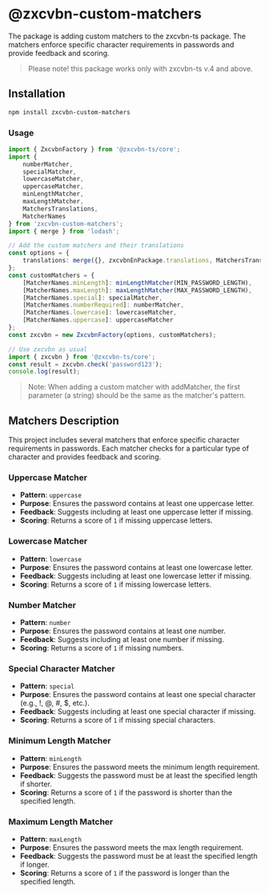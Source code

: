 # @zxcvbn-custom-matchers

The package is adding custom matchers to the zxcvbn-ts package. The matchers enforce specific character requirements in passwords and provide feedback and scoring.
> Please note! this package works only with zxcvbn-ts v.4 and above.


## Installation
```sh
npm install zxcvbn-custom-matchers
```

### Usage
```ts
import { ZxcvbnFactory } from '@zxcvbn-ts/core';
import {
    numberMatcher,
    specialMatcher,
    lowercaseMatcher,
    uppercaseMatcher,
    minLengthMatcher,
    maxLengthMatcher,
    MatchersTranslations,
    MatcherNames
} from 'zxcvbn-custom-matchers';
import { merge } from 'lodash';

// Add the custom matchers and their translations
const options = {
    translations: merge({}, zxcvbnEnPackage.translations, MatchersTranslations)
};
const customMatchers = {
    [MatcherNames.minLength]: minLengthMatcher(MIN_PASSWORD_LENGTH),
    [MatcherNames.maxLength]: maxLengthMatcher(MAX_PASSWORD_LENGTH),
    [MatcherNames.special]: specialMatcher,
    [MatcherNames.numberRequired]: numberMatcher,
    [MatcherNames.lowercase]: lowercaseMatcher,
    [MatcherNames.uppercase]: uppercaseMatcher
};
const zxcvbn = new ZxcvbnFactory(options, customMatchers);

// Use zxcvbn as usual
import { zxcvbn } from '@zxcvbn-ts/core';
const result = zxcvbn.check('password123');
console.log(result);
```

>Note: When adding a custom matcher with addMatcher, the first parameter (a string) should be the same as the matcher's pattern.

## Matchers Description

This project includes several matchers that enforce specific character requirements in passwords. Each matcher checks for a particular type of character and provides feedback and scoring.

### Uppercase Matcher

- **Pattern**: `uppercase`
- **Purpose**: Ensures the password contains at least one uppercase letter.
- **Feedback**: Suggests including at least one uppercase letter if missing.
- **Scoring**: Returns a score of `1` if missing uppercase letters.

### Lowercase Matcher

- **Pattern**: `lowercase`
- **Purpose**: Ensures the password contains at least one lowercase letter.
- **Feedback**: Suggests including at least one lowercase letter if missing.
- **Scoring**: Returns a score of `1` if missing lowercase letters.

### Number Matcher

- **Pattern**: `number`
- **Purpose**: Ensures the password contains at least one number.
- **Feedback**: Suggests including at least one number if missing.
- **Scoring**: Returns a score of `1` if missing numbers.

### Special Character Matcher

- **Pattern**: `special`
- **Purpose**: Ensures the password contains at least one special character (e.g., !, @, #, $, etc.).
- **Feedback**: Suggests including at least one special character if missing.
- **Scoring**: Returns a score of `1` if missing special characters.

### Minimum Length Matcher

- **Pattern**: `minLength`
- **Purpose**: Ensures the password meets the minimum length requirement.
- **Feedback**: Suggests the password must be at least the specified length if shorter.
- **Scoring**: Returns a score of `1` if the password is shorter than the specified length.

### Maximum Length Matcher

- **Pattern**: `maxLength`
- **Purpose**: Ensures the password meets the max length requirement.
- **Feedback**: Suggests the password must be at least the specified length if longer.
- **Scoring**: Returns a score of `1` if the password is longer than the specified length.
